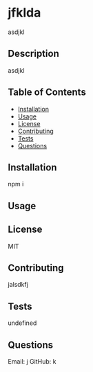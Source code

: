 # jfklda

  asdjkl

  ## Description

  asdjkl

  ## Table of Contents
   
  * [Installation](#installation)
  * [Usage](#usage)
  * [License](#license)
  * [Contributing](#contributing)
  * [Tests](#tests)
  * [Questions](#questions)

  ## Installation

  npm i

  ## Usage

  

  ## License
  
  MIT

  ## Contributing

  jalsdkfj

  ## Tests

  undefined

  ## Questions

  Email: j
  GitHub: k

